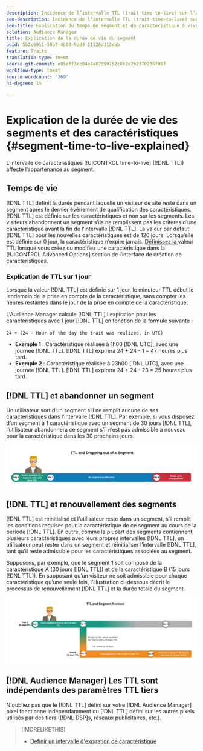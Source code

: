 ```yaml
---
description: Incidence de l’intervalle TTL (trait time-to-live) sur l’appartenance au segment.
seo-description: Incidence de l’intervalle TTL (trait time-to-live) sur l’appartenance au segment.
seo-title: Explication du temps de segment et de caractéristique à vivre
solution: Audience Manager
title: Explication de la durée de vie du segment
uuid: 5b2c6911-50b9-4b68-9dd4-21128d112eab
feature: Traits
translation-type: tm+mt
source-git-commit: e05eff3cc04e4a82399752c862e2b2370286f96f
workflow-type: tm+mt
source-wordcount: '369'
ht-degree: 1%

---
```



# Explication de la durée de vie des segments et des caractéristiques {#segment-time-to-live-explained}

L’intervalle de caractéristiques [!UICONTROL time-to-live] ([!DNL TTL]) affecte l’appartenance au segment.

<!-- segment-ttl-explained.xml -->

## Temps de vie

[!DNL TTL] définit la durée pendant laquelle un visiteur de site reste dans un segment après le dernier événement de qualification des caractéristiques. [!DNL TTL] est définie sur les caractéristiques et non sur les segments. Les visiteurs abandonnent un segment s’ils ne remplissent pas les critères d’une caractéristique avant la fin de l’intervalle [!DNL TTL]. La valeur par défaut [!DNL TTL] pour les nouvelles caractéristiques est de 120 jours. Lorsqu’elle est définie sur 0 jour, la caractéristique n’expire jamais. [Définissez la ](../../features/traits/create-onboarded-rule-based-traits.md#set-expiration-interval) valeur TTL lorsque vous créez ou modifiez une caractéristique dans la  [!UICONTROL Advanced Options] section de l’interface de création de caractéristiques.

### Explication de TTL sur 1 jour

Lorsque la valeur [!DNL TTL] est définie sur 1 jour, le minuteur TTL début le lendemain de la prise en compte de la caractéristique, sans compter les heures restantes dans le jour de la prise en compte de la caractéristique.

L&#39;Audience Manager calcule [!DNL TTL] l&#39;expiration pour les caractéristiques avec 1 jour [!DNL TTL] en fonction de la formule suivante :

`24 + (24 - Hour of the day the trait was realized, in UTC)`

* **Exemple 1** : Caractéristique réalisée à 1h00  [!DNL UTC], avec une journée  [!DNL TTL]. [!DNL TTL] expirera 24 + 24 - 1 = 47 heures plus tard.
* **Exemple 2** : Caractéristique réalisée à 23h00  [!DNL UTC], avec une journée  [!DNL TTL]. [!DNL TTL] expirera 24 + 24 - 23 = 25 heures plus tard.

## [!DNL TTL] et abandonner un segment

Un utilisateur sort d’un segment s’il ne remplit aucune de ses caractéristiques dans l’intervalle [!DNL TTL]. Par exemple, si vous disposez d’un segment à 1 caractéristique avec un segment de 30 jours [!DNL TTL], l’utilisateur abandonnera ce segment s’il n’est pas admissible à nouveau pour la caractéristique dans les 30 prochains jours.

![](assets/ttl-explained.png)

## [!DNL TTL] et renouvellement des segments

[!DNL TTL] est réinitialisé et l’utilisateur reste dans un segment, s’il remplit les conditions requises pour la caractéristique de ce segment au cours de la période [!DNL TTL]. En outre, comme la plupart des segments contiennent plusieurs caractéristiques avec leurs propres intervalles [!DNL TTL], un utilisateur peut rester dans un segment et réinitialiser l’intervalle [!DNL TTL], tant qu’il reste admissible pour les caractéristiques associées au segment.

Supposons, par exemple, que le segment 1 soit composé de la caractéristique A (30 jours [!DNL TTL]) et de la caractéristique B (15 jours [!DNL TTL]). En supposant qu’un visiteur ne soit admissible pour chaque caractéristique qu’une seule fois, l’illustration ci-dessous décrit le processus de renouvellement [!DNL TTL] et la durée totale du segment.

![](assets/ttl-renewal.png)

## [!DNL Audience Manager] Les TTL sont indépendants des paramètres TTL tiers

N&#39;oubliez pas que le [!DNL TTL] défini sur votre [!DNL Audience Manager] pixel fonctionne indépendamment du [!DNL TTL] défini sur les autres pixels utilisés par des tiers ([!DNL DSP]s, réseaux publicitaires, etc.).

>[!MORELIKETHIS]
>
>* [Définir un intervalle d&#39;expiration de caractéristique](../../features/traits/create-onboarded-rule-based-traits.md#set-expiration-interval)

